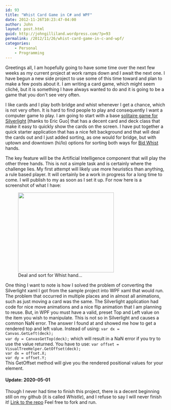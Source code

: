 ```yaml
---
id: 93
title: "Whist Card Game in C# and WPF"
date: 2012-11-26T10:23:47-04:00
author: John
layout: post.html
guid: http://johngilliland.wordpress.com/?p=93
permalink: /2012/11/26/whist-card-game-in-c-and-wpf/
categories:
    - Personal
    - Programming
---
```


Greetings all, I am hopefully going to have some time over the next few weeks as my current project at work ramps down and I await the next one. I have begun a new side project to use some of this time toward and plan to make a few posts about it. I am writing a card game, which might seem cliché, but it is something I have always wanted to do and it is going to be a game that you don't see very often.

I like cards and I play both bridge and whist whenever I get a chance, which is not very often. It is hard to find people to play and consequently I want a computer game to play. I am going to start with a base <a href="https://github.com/Eric-Guo/silverlight-cards-game">solitaire game for Silverlight</a> [thanks to Eric Guo] that has a decent card and deck class that make it easy to quickly show the cards on the screen. I have put together a quick starter application that has a nice felt background and that will deal the cards out and I just added sorting, as one would for bridge, but with uptown and downtown (hi/lo) options for sorting both ways for <a href="http://en.wikipedia.org/wiki/Bid_whist" title="Bid Whist" target="_blank">Bid Whist</a> hands.

The key feature will be the Artificial Intelligence component that will play the other three hands. This is not a simple task and is certainly where the challenge lies. My first attempt will likely use more heuristics than anything, a rule based player. It will certainly be a work in progress for a long time to come. I will publish to my <a href="https://github.com/elusive" title="GitHub account" target="_blank"></a> as soon as I set it up. For now here is a screenshot of what I have:

<figure><img src="/images/whistle_one.png" alt="" title="Dealt and sorted" width="300" height="250" /><figcaption> Deal and sort for Whist hand...</figcaption></figure>
One thing I want to note is how I solved the problem of converting the Silverlight xaml I got from the sample project into WPF xaml that would run.  The problem that occurred in multiple places and in almost all animations, such as just moving a card was the same.  The Silverlight application had code for nice move animations and a nice flip animation that I am planning to reuse.  But, in WPF you must have a valid, preset Top and Left value on the item you wish to manipulate.  This is not so in Silverlight and causes a common NaN error.  The answer I found at <a href="http://stackoverflow.com/questions/669071/canvas-gettop-returning-nan" title="Stackoverflow"></a> and showed me how to get a rendered top and left value.  Instead of using:
<code>var dx = Canvas.GetLeft(deck);
var dy = CanvasGetTop(deck);</code>
which will result in a NaN error if you try to use the value returned.  You have to use:
<code>var offset = VisualTreeHelper.GetOffset(deck);
var dx = offset.X;
var dy = offset.Y;
</code>
This GetOffset method will give you the rendered positional values for your element.

#### Update: 2020-05-01

Though I never had time to finish this project, there is a decent beginning still on my github (it is called _Whistle_), and I refuse to say I will never finish it!
[Link to the repo](https://github.com/elusive/Whistle)
Feel free to fork and run.
